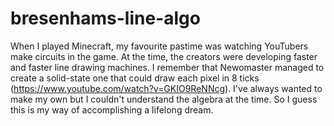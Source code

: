 # bresenhams-line-algo

When I played Minecraft, my favourite pastime was watching YouTubers make circuits in the game. At the time, the creators were developing faster and faster line drawing machines. I remember that Newomaster managed to create a solid-state one that could draw each pixel in 8 ticks (https://www.youtube.com/watch?v=GKIO9ReNNcg). I've always wanted to make my own but I couldn't understand the algebra at the time. So I guess this is my way of accomplishing a lifelong dream.
